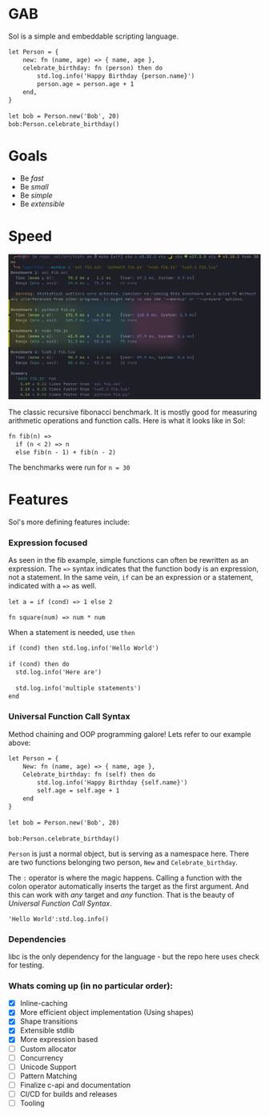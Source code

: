 # GAB

Sol is a simple and embeddable scripting language.

```
let Person = {
    new: fn (name, age) => { name, age },
    celebrate_birthday: fn (person) then do
        std.log.info('Happy Birthday {person.name}')
        person.age = person.age + 1
    end,
}

let bob = Person.new('Bob', 20)
bob:Person.celebrate_birthday()

```

# Goals

 - Be *fast*
 - Be *small*
 - Be *simple*
 - Be *extensible*

# Speed

![Fibonacci Benchmark](fib.png)

The classic recursive fibonacci benchmark. It is mostly good for measuring arithmetic operations and function calls. Here is what it looks like in Sol:

```
fn fib(n) =>
  if (n < 2) => n
  else fib(n - 1) + fib(n - 2)
```

The benchmarks were run for `n = 30` 

# Features

Sol's more defining features include:

### Expression focused

As seen in the fib example, simple functions can often be rewritten as an expression. The `=>` syntax indicates that the function body is an expression, not a statement. In the same vein, `if` can be an expression or a statement, indicated with a `=>` as well.

`let a = if (cond) => 1 else 2`

`fn square(num) => num * num`

When a statement is needed, use `then`

```
if (cond) then std.log.info('Hello World')

if (cond) then do
  std.log.info('Here are')

  std.log.info('multiple statements')
end
```

### Universal Function Call Syntax

Method chaining and OOP programming galore! Lets refer to our example above:

```
let Person = {
    New: fn (name, age) => { name, age },
    Celebrate_birthday: fn (self) then do
        std.log.info('Happy Birthday {self.name}')
        self.age = self.age + 1
    end
}

let bob = Person.new('Bob', 20)

bob:Person.celebrate_birthday()

```

`Person` is just a normal object, but is serving as a namespace here. There are two functions belonging two person, `New` and `Celebrate_birthday`. 

The `:` operator is where the magic happens. Calling a function with the colon operator automatically inserts the target as the first argument. And this can work with *any* target and *any* function. That is the beauty of *Universal Function Call Syntax*.

```
'Hello World':std.log.info()
```

### Dependencies

libc is the only dependency for the language - but the repo here uses check for testing.

### Whats coming up (in no particular order):

 - [X] Inline-caching
 - [X] More efficient object implementation (Using shapes)
 - [X] Shape transitions
 - [X] Extensible stdlib
 - [X] More expression based
 - [ ] Custom allocator
 - [ ] Concurrency
 - [ ] Unicode Support
 - [ ] Pattern Matching
 - [ ] Finalize c-api and documentation
 - [ ] CI/CD for builds and releases
 - [ ] Tooling
